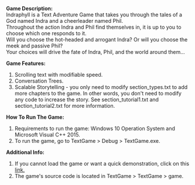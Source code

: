 **Game Description:**  
Indraphyll is a Text Adventure Game that takes you through the tales of a God named Indra and a cheerleader named Phil.  
Throughout the action Indra and Phil find themselves in, it is up to you to choose which one responds to it.  
Will you choose the hot-headed and arrogant Indra? Or will you choose the meek and passive Phil?  
Your choices will drive the fate of Indra, Phil, and the world around them...   

**Game Features:**  
1. Scrolling text with modifiable speed.  
2. Conversation Trees.  
3. Scalable Storytelling - you only need to modify section_types.txt to add more chapters to the game. In other words, you don't need to modify any code to increase the story. See section_tutorial1.txt and section_tutorial2.txt for more information.  

**How To Run The Game:**  
1. Requirements to run the game: Windows 10 Operation System and Microsoft Visual C++ 2015.  
2. To run the game, go to TextGame > Debug > TextGame.exe.  

**Additional Info:**  
1. If you cannot load the game or want a quick demonstration, click on this [link.](http://youtu.be/4MKtKoH0iCg?hd=1)  
2. The game's source code is located in TextGame > TextGame > game.
